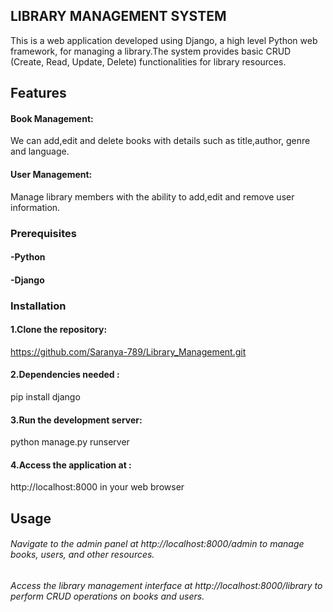 ## LIBRARY MANAGEMENT SYSTEM
This is a web application developed using Django, a high level Python web framework, for managing a library.The system provides basic CRUD (Create, Read, Update, Delete) functionalities for library resources.
## Features
#### **Book Management:**
We can add,edit and delete books with details such as title,author, genre and language.
#### **User Management:**
Manage library members with the ability to add,edit and remove user information.

### Prerequisites
#### -Python
#### -Django
### Installation
#### 1.Clone the repository: 
https://github.com/Saranya-789/Library_Management.git
#### 2.Dependencies needed : 
pip install django
#### 3.Run the development server:
python manage.py runserver
#### 4.Access the application at :
http://localhost:8000 in your web browser

## Usage
###### Navigate to the admin panel at http://localhost:8000/admin to manage books, users, and other resources.
###### Access the library management interface at http://localhost:8000/library to perform CRUD operations on books and users.
